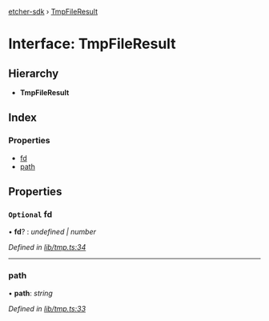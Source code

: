 [etcher-sdk](../README.md) › [TmpFileResult](tmpfileresult.md)

# Interface: TmpFileResult

## Hierarchy

* **TmpFileResult**

## Index

### Properties

* [fd](tmpfileresult.md#optional-fd)
* [path](tmpfileresult.md#path)

## Properties

### `Optional` fd

• **fd**? : *undefined | number*

*Defined in [lib/tmp.ts:34](https://github.com/balena-io-modules/etcher-sdk/blob/d5cf67e/lib/tmp.ts#L34)*

___

###  path

• **path**: *string*

*Defined in [lib/tmp.ts:33](https://github.com/balena-io-modules/etcher-sdk/blob/d5cf67e/lib/tmp.ts#L33)*
